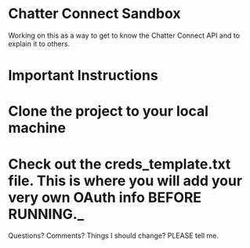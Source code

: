 Chatter Connect Sandbox
=======================
Working on this as a way to get to know the Chatter Connect API and to explain it to others.

Important Instructions
======================
# Clone the project to your local machine
# Check out the creds_template.txt file.  This is where you will add your very own OAuth info BEFORE RUNNING._

Questions? Comments? Things I should change? PLEASE tell me.